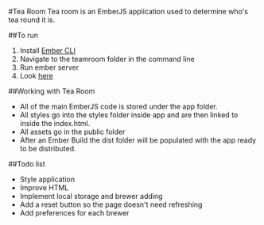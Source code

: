 #Tea Room
Tea room is an EmberJS application used to determine who's tea round it is.

##To run
1. Install [Ember CLI](http://www.ember-cli.com/)
2. Navigate to the teamroom folder in the command line
3. Run ember server
4. Look [here](http://localhost:4200)

##Working with Tea Room
* All of the main EmberJS code is stored under the app folder.
* All styles go into the styles folder inside app and are then linked to inside the index.html.
* All assets go in the public folder
* After an Ember Build the dist folder will be populated with the app ready to be distributed. 

##Todo list
* Style application
* Improve HTML
* Implement local storage and brewer adding
* Add a reset button so the page doesn't need refreshing
* Add preferences for each brewer
